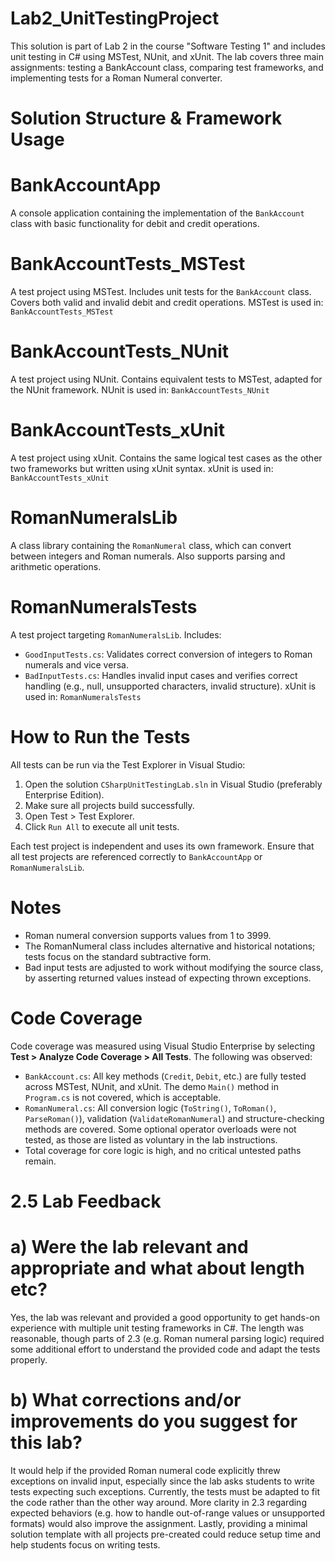 # Lab2_UnitTestingProject

This solution is part of Lab 2 in the course "Software Testing 1" and includes unit testing in C# using MSTest, NUnit, and xUnit.
The lab covers three main assignments: testing a BankAccount class, comparing test frameworks, and implementing tests for a Roman Numeral converter.

# Solution Structure & Framework Usage

# BankAccountApp
A console application containing the implementation of the `BankAccount` class with basic functionality for debit and credit operations.

# BankAccountTests_MSTest
A test project using MSTest. Includes unit tests for the `BankAccount` class. Covers both valid and invalid debit and credit operations.
MSTest is used in: `BankAccountTests_MSTest`

# BankAccountTests_NUnit
A test project using NUnit. Contains equivalent tests to MSTest, adapted for the NUnit framework.
NUnit is used in: `BankAccountTests_NUnit`

# BankAccountTests_xUnit
A test project using xUnit. Contains the same logical test cases as the other two frameworks but written using xUnit syntax.
xUnit is used in: `BankAccountTests_xUnit`

# RomanNumeralsLib
A class library containing the `RomanNumeral` class, which can convert between integers and Roman numerals. Also supports parsing and arithmetic operations.

# RomanNumeralsTests
A test project targeting `RomanNumeralsLib`. Includes:

- `GoodInputTests.cs`: Validates correct conversion of integers to Roman numerals and vice versa.
- `BadInputTests.cs`: Handles invalid input cases and verifies correct handling (e.g., null, unsupported characters, invalid structure).
xUnit is used in: `RomanNumeralsTests`

# How to Run the Tests

All tests can be run via the Test Explorer in Visual Studio:

1. Open the solution `CSharpUnitTestingLab.sln` in Visual Studio (preferably Enterprise Edition).
2. Make sure all projects build successfully.
3. Open Test > Test Explorer.
4. Click `Run All` to execute all unit tests.

Each test project is independent and uses its own framework. Ensure that all test projects are referenced correctly to `BankAccountApp` or `RomanNumeralsLib`.

# Notes

- Roman numeral conversion supports values from 1 to 3999.
- The RomanNumeral class includes alternative and historical notations; tests focus on the standard subtractive form.
- Bad input tests are adjusted to work without modifying the source class, by asserting returned values instead of expecting thrown exceptions.

# Code Coverage

Code coverage was measured using Visual Studio Enterprise by selecting **Test > Analyze Code Coverage > All Tests**.
The following was observed:

- `BankAccount.cs`: All key methods (`Credit`, `Debit`, etc.) are fully tested across MSTest, NUnit, and xUnit. The demo `Main()` method in `Program.cs` is not covered, which is acceptable.
- `RomanNumeral.cs`: All conversion logic (`ToString()`, `ToRoman()`, `ParseRoman()`), validation (`ValidateRomanNumeral`) and structure-checking methods are covered. Some optional operator overloads were not tested, as those are listed as voluntary in the lab instructions.
- Total coverage for core logic is high, and no critical untested paths remain.

# 2.5 Lab Feedback

# a) Were the lab relevant and appropriate and what about length etc?

Yes, the lab was relevant and provided a good opportunity to get hands-on experience with multiple unit testing frameworks in C#. The length was reasonable, though parts of 2.3 (e.g. Roman numeral parsing logic) required some additional effort to understand the provided code and adapt the tests properly.

# b) What corrections and/or improvements do you suggest for this lab?

It would help if the provided Roman numeral code explicitly threw exceptions on invalid input, especially since the lab asks students to write tests expecting such exceptions. Currently, the tests must be adapted to fit the code rather than the other way around. More clarity in 2.3 regarding expected behaviors (e.g. how to handle out-of-range values or unsupported formats) would also improve the assignment. Lastly, providing a minimal solution template with all projects pre-created could reduce setup time and help students focus on writing tests.